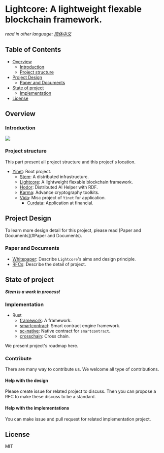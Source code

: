 # Lightcore: A lightweight flexable blockchain framework.

*read in other language: [简体中文](zh/README.md)*

## Table of Contents

- [Overview](#Overview)
  - [Introduction](#introduction)
  - [Project structure](#project-structure)
- [Project Design](#project-design)
  - [Paper and Documents](#paper-and-documents)
- [State of project](#state-of-project)
  - [Implementation](#Implementation)
- [License](#License)

## Overview

### Introduction

![](img/lightcore.jpg)

### Project structure

This part present all project structure and this project's location.

- [Yinet](https://github.com/Yinet-project/Yinet): Root project.
  - [Stem](https://github.com/Yinet-project/Stem): A distributed infrastructure.
  - [Lightcore](https://github.com/Yinet-project/Lightcore): A lightweight flexable blockchain framework.
  - [Hodor](https://github.com/Yinet-project/Hodor): Distributed AI Helper with RDF.
  - [Karma](https://github.com/Yinet-project/Karma): Advance cryptography toolkits.
  - [Vida](https://github.com/Yinet-project/Stem): Misc project of `Yinet` for application.
    - [Curdata](): Application at financial.

## Project Design

To learn more design detail for this project, please read [Paper and Documents](#Paper and Documents). 

### Paper and Documents

- [Whitepaper](en/whitepaper.md): Describe `Lightcore`'s aims and design principle.
- [RFCs](rfcs/README.md): Describe the detail of project.

## State of project

***Stem is a work in process!***

### Implementation

- Rust
  - [framework](https://github.com/Lightcore-project/framework):  A framework.
  - [smartcontract](#): Smart contract engine framework.
  - [sc-native](#): Native contract for `smartcontract`.
  - [crosschain](#): Cross chain.

We present project's roadmap here.

### Contribute

There are many way to contribute us. We welcome all type of contributions.

#### Help with the design

Please create issue for related project to discuss. Then you can propose a RFC to make these discuss to be a standard.

#### Help with the implementations

You can make issue and pull request for related implementation project.

## License

MIT
